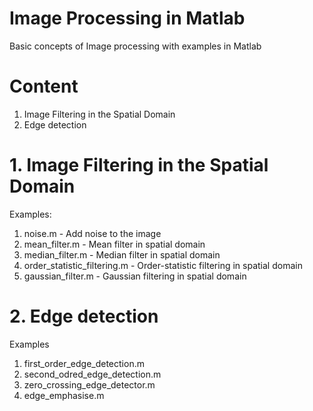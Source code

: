 # Image Processing in Matlab
Basic concepts of Image processing with examples in Matlab

# Content
1. Image Filtering in the Spatial Domain
2. Edge detection

# 1. Image Filtering in the Spatial Domain

Examples:
1. noise.m - Add noise to the image
2. mean_filter.m - Mean filter in spatial domain
3. median_filter.m - Median filter in spatial domain
4. order_statistic_filtering.m - Order-statistic filtering in spatial domain
5. gaussian_filter.m - Gaussian filtering in spatial domain

# 2. Edge detection

Examples
1. first_order_edge_detection.m
2. second_odred_edge_detection.m
3. zero_crossing_edge_detector.m
4. edge_emphasise.m